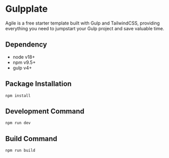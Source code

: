 # Gulpplate

Agile is a free starter template built with Gulp and TailwindCSS, providing everything you need to jumpstart your Gulp project and save valuable time.

## Dependency

- node v18+
- npm v9.5+
- gulp v4+

## Package Installation

```
npm install
```

## Development Command

```
npm run dev
```

## Build Command

```
npm run build
```
